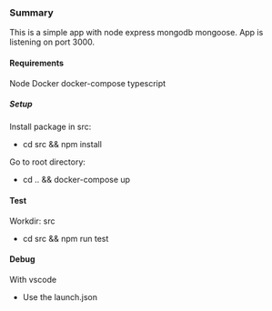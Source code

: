 ### Summary

This is a simple app with node express mongodb mongoose.
App is listening on port 3000.

#### Requirements

Node
Docker
docker-compose
typescript

##### Setup

Install package in src:

- cd src && npm install

Go to root directory:

- cd .. && docker-compose up

#### Test

Workdir: src

- cd src && npm run test

#### Debug

With vscode

- Use the launch.json
